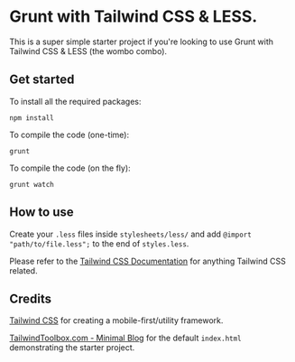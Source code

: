 # Grunt with Tailwind CSS & LESS.

This is a super simple starter project if you're looking to use Grunt with Tailwind CSS & LESS (the wombo combo).

## Get started

To install all the required packages:
```
npm install
```

To compile the code (one-time):
```
grunt
```

To compile the code (on the fly):
```
grunt watch
```

## How to use

Create your `.less` files inside `stylesheets/less/` and add `@import "path/to/file.less";` to the end of `styles.less`.

Please refer to the [Tailwind CSS Documentation](https://tailwindcss.com/docs/) for anything Tailwind CSS related.

## Credits

[Tailwind CSS](https://tailwindcss.com) for creating a mobile-first/utility framework. 

[TailwindToolbox.com - Minimal Blog](https://www.tailwindtoolbox.com/templates/minimal-blog) for the default `index.html` demonstrating the starter project.
